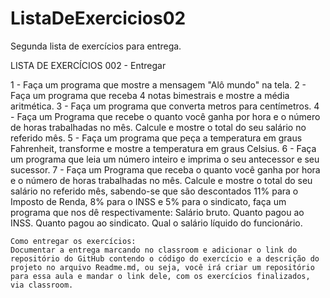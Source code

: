 # ListaDeExercicios02
Segunda lista de exercícios para entrega.

LISTA DE EXERCÍCIOS 002 - Entregar

1 - Faça um programa que mostre a mensagem "Alô mundo" na tela.
2 - Faça um programa que receba 4 notas bimestrais e mostre a média aritmética.
3 - Faça um programa que converta metros para centímetros.
4 - Faça um Programa que recebe o quanto você ganha por hora e o número de horas trabalhadas no mês.
    Calcule e mostre o total do seu salário no referido mês.
5 - Faça um programa que peça a temperatura em graus Fahrenheit, transforme e mostre a temperatura
    em graus Celsius.
6 - Faça um programa que leia um número inteiro e imprima o seu antecessor e seu sucessor.
7 - Faça um Programa que receba o quanto você ganha por hora e o número de horas trabalhadas no mês.
    Calcule e mostre o total do seu salário no referido mês, sabendo-se que são descontados 11% para
    o Imposto de Renda, 8% para o INSS e 5% para o sindicato, faça um programa que nos dê
    respectivamente:
    Salário bruto.
    Quanto pagou ao INSS.
    Quanto pagou ao sindicato.
    Qual o salário líquido do funcionário.

    Como entregar os exercícios:
    Documentar a entrega marcando no classroom e adicionar o link do repositório do GitHub contendo o código do exercício e a descrição do projeto no arquivo Readme.md, ou seja, você irá criar um repositório para essa aula e mandar o link dele, com os exercícios finalizados, via classroom.

